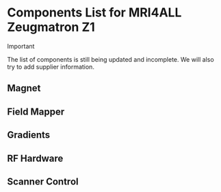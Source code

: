 # Components List for MRI4ALL Zeugmatron Z1

> [!IMPORTANT]
> The list of components is still being updated and incomplete. We will also try to add supplier information.

## Magnet

## Field Mapper

## Gradients

## RF Hardware

## Scanner Control


